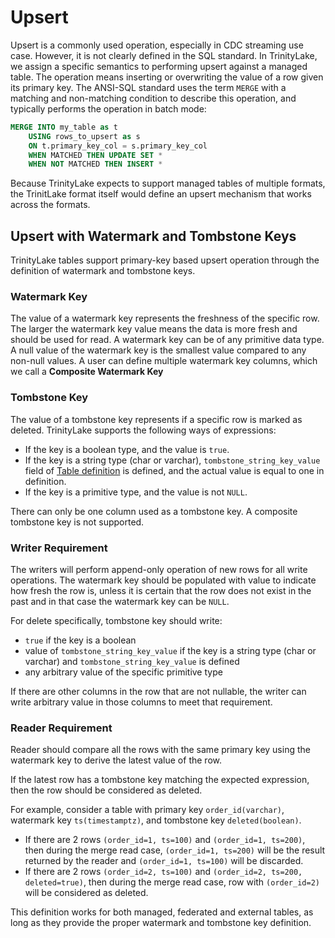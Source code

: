 # Upsert

Upsert is a commonly used operation, especially in CDC streaming use case.
However, it is not clearly defined in the SQL standard.
In TrinityLake, we assign a specific semantics to performing upsert against a managed table.
The operation means inserting or overwriting the value of a row given its primary key.
The ANSI-SQL standard uses the term `MERGE` with a matching and non-matching condition to describe this operation,
and typically performs the operation in batch mode:

```sql
MERGE INTO my_table as t
    USING rows_to_upsert as s
    ON t.primary_key_col = s.primary_key_col
    WHEN MATCHED THEN UPDATE SET *
    WHEN NOT MATCHED THEN INSERT *
```

Because TrinityLake expects to support managed tables of multiple formats,
the TrinitLake format itself would define an upsert mechanism that works across the formats.

## Upsert with Watermark and Tombstone Keys

TrinityLake tables support primary-key based upsert operation through the definition of watermark and tombstone keys.

### Watermark Key

The value of a watermark key represents the freshness of the specific row.
The larger the watermark key value means the data is more fresh and should be used for read.
A watermark key can be of any primitive data type.
A null value of the watermark key is the smallest value compared to any non-null values.
A user can define multiple watermark key columns, which we call a **Composite Watermark Key**

### Tombstone Key

The value of a tombstone key represents if a specific row is marked as deleted.
TrinityLake supports the following ways of expressions:

- If the key is a boolean type, and the value is `true`.
- If the key is a string type (char or varchar), `tombstone_string_key_value` field of [Table definition](./overview.md) is defined, 
   and the actual value is equal to one in definition.
- If the key is a primitive type, and the value is not `NULL`.

There can only be one column used as a tombstone key. A composite tombstone key is not supported.

### Writer Requirement

The writers will perform append-only operation of new rows for all write operations.
The watermark key should be populated with value to indicate how fresh the row is,
  unless it is certain that the row does not exist in the past and in that case the watermark key can be `NULL`.

For delete specifically, tombstone key should write:

- `true` if the key is a boolean
- value of `tombstone_string_key_value` if the key is a string type (char or varchar) and `tombstone_string_key_value` is defined
- any arbitrary value of the specific primitive type

If there are other columns in the row that are not nullable, 
the writer can write arbitrary value in those columns to meet that requirement.

### Reader Requirement

Reader should compare all the rows with the same primary key using the watermark key to derive
the latest value of the row.

If the latest row has a tombstone key matching the expected expression,
then the row should be considered as deleted.

For example, consider a table with primary key `order_id(varchar)`, watermark key `ts(timestamptz)`, and tombstone key `deleted(boolean)`.

- If there are 2 rows `(order_id=1, ts=100)` and `(order_id=1, ts=200)`, then during the merge read case,
`(order_id=1, ts=200)` will be the result returned by the reader and `(order_id=1, ts=100)` will be discarded.
- If there are 2 rows `(order_id=2, ts=100)` and `(order_id=2, ts=200, deleted=true)`, then during the merge read case,
  row with `(order_id=2)` will be considered as deleted.

This definition works for both managed, federated and external tables, as long as they provide the proper watermark and tombstone key definition.